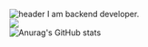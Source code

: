 ![header](https://capsule-render.vercel.app/api?type=waving&color=0:00c6ff,100:0072ff&fontColor=f7f5f5&textBg=282829&height=300&section=header&text=backend%20developer&desc=Hello%20capsule&fontSize=70&descSize=20$animation=fadeIn)
I am backend developer. <br/>
<a href="https://malgcheong.notion.site/4987ea34e5684cbabbea7bb9b39c1d6f?pvs=4" target="_blank"><img src="https://img.shields.io/badge/Notion-636e72?style=plastic&logo=notion&logoColor=#000000"/></a><br/>
![Anurag's GitHub stats](https://github-readme-stats.vercel.app/api?username=malgcheong&show_icons=true&theme=github_dark)

